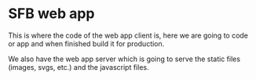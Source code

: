 # SFB web app

This is where the code of the web app client is, here we are going to code or app and when finished build it for production.

We also have the web app server which is going to serve the static files (images, svgs, etc.) and the javascript files.
